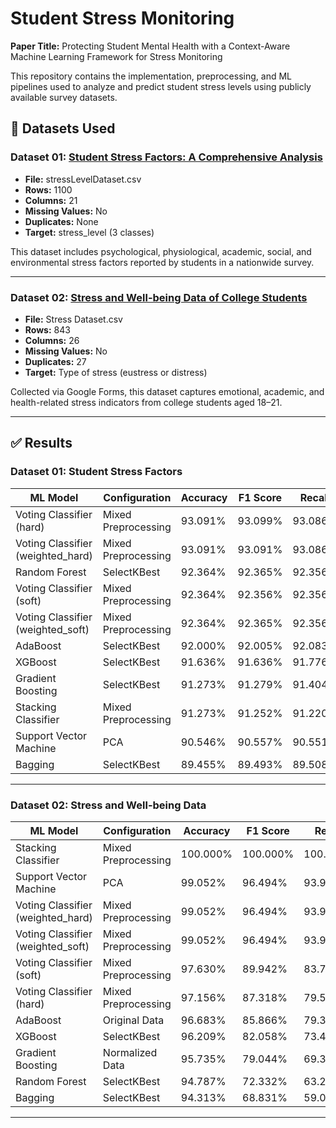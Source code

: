 # Student Stress Monitoring

**Paper Title:** Protecting Student Mental Health with a Context-Aware Machine Learning Framework for Stress Monitoring

This repository contains the implementation, preprocessing, and ML pipelines used to analyze and predict student stress levels using publicly available survey datasets.

## 📁 Datasets Used

### Dataset 01: [Student Stress Factors: A Comprehensive Analysis](https://www.kaggle.com/datasets/rxnach/student-stress-factors-a-comprehensive-analysis/data)

- **File:** stressLevelDataset.csv
- **Rows:** 1100
- **Columns:** 21
- **Missing Values:** No
- **Duplicates:** None
- **Target:** stress_level (3 classes)

This dataset includes psychological, physiological, academic, social, and environmental stress factors reported by students in a nationwide survey.

---

### Dataset 02: [Stress and Well-being Data of College Students](https://www.kaggle.com/datasets/ashutoshsingh22102/stress-and-well-being-data-of-college-students)

- **File:** Stress Dataset.csv
- **Rows:** 843
- **Columns:** 26
- **Missing Values:** No
- **Duplicates:** 27
- **Target:** Type of stress (eustress or distress)

Collected via Google Forms, this dataset captures emotional, academic, and health-related stress indicators from college students aged 18–21.

---

## ✅ Results

### Dataset 01: Student Stress Factors

| ML Model                          | Configuration       | Accuracy | F1 Score | Recall  | Precision |
| --------------------------------- | ------------------- | -------- | -------- | ------- | --------- |
| Voting Classifier (hard)          | Mixed Preprocessing | 93.091%  | 93.099%  | 93.086% | 93.126%   |
| Voting Classifier (weighted_hard) | Mixed Preprocessing | 93.091%  | 93.091%  | 93.086% | 93.099%   |
| Random Forest                     | SelectKBest         | 92.364%  | 92.365%  | 92.356% | 92.378%   |
| Voting Classifier (soft)          | Mixed Preprocessing | 92.364%  | 92.356%  | 92.356% | 92.356%   |
| Voting Classifier (weighted_soft) | Mixed Preprocessing | 92.364%  | 92.365%  | 92.356% | 92.378%   |
| AdaBoost                          | SelectKBest         | 92.000%  | 92.005%  | 92.083% | 92.121%   |
| XGBoost                           | SelectKBest         | 91.636%  | 91.636%  | 91.776% | 92.014%   |
| Gradient Boosting                 | SelectKBest         | 91.273%  | 91.279%  | 91.404% | 91.498%   |
| Stacking Classifier               | Mixed Preprocessing | 91.273%  | 91.252%  | 91.220% | 91.317%   |
| Support Vector Machine            | PCA                 | 90.546%  | 90.557%  | 90.551% | 90.567%   |
| Bagging                           | SelectKBest         | 89.455%  | 89.493%  | 89.508% | 89.716%   |

---

### Dataset 02: Stress and Well-being Data

| ML Model                          | Configuration       | Accuracy | F1 Score | Recall   | Precision |
| --------------------------------- | ------------------- | -------- | -------- | -------- | --------- |
| Stacking Classifier               | Mixed Preprocessing | 100.000% | 100.000% | 100.000% | 100.000%  |
| Support Vector Machine            | PCA                 | 99.052%  | 96.494%  | 93.939%  | 99.656%   |
| Voting Classifier (weighted_hard) | Mixed Preprocessing | 99.052%  | 96.494%  | 93.939%  | 99.656%   |
| Voting Classifier (weighted_soft) | Mixed Preprocessing | 99.052%  | 96.494%  | 93.939%  | 99.656%   |
| Voting Classifier (soft)          | Mixed Preprocessing | 97.630%  | 89.942%  | 83.712%  | 99.154%   |
| Voting Classifier (hard)          | Mixed Preprocessing | 97.156%  | 87.318%  | 79.546%  | 98.990%   |
| AdaBoost                          | Original Data       | 96.683%  | 85.866%  | 79.372%  | 94.818%   |
| XGBoost                           | SelectKBest         | 96.209%  | 82.058%  | 73.485%  | 98.667%   |
| Gradient Boosting                 | Normalized Data     | 95.735%  | 79.044%  | 69.318%  | 98.508%   |
| Random Forest                     | SelectKBest         | 94.787%  | 72.332%  | 63.258%  | 98.194%   |
| Bagging                           | SelectKBest         | 94.313%  | 68.831%  | 59.091%  | 98.039%   |

---
